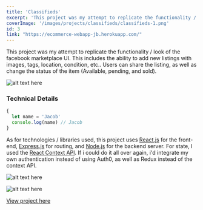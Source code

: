 ```yaml
---
title: 'Classifieds'
excerpt: 'This project was my attempt to replicate the functionality / look of the facebook marketplace UI.'
coverImage: '/images/projects/classifieds/classifieds-1.png'
id: 3
link: "https://ecommerce-webapp-jb.herokuapp.com/"
---
```


<p>This project was my attempt to replicate the functionality / look of the facebook marketplace UI. This includes the ability to add new listings with images, tags, location, condition, etc.. Users can share the listing, as well as change the status of the item (Available, pending, and sold).</p>

![alt text here](/images/projects/classifieds/classifieds-1.png)

### Technical Details

```js
{
  let name = 'Jacob'
  console.log(name) // Jacob
}
```

As for technologies / libraries used, this project uses [React.js](https://reactjs.org/) for the front-end, [Express.js](https://expressjs.com/) for routing, and [Node.js](https://nodejs.org/en/) for the backend server. For state, I used the [React Context API](https://reactjs.org/docs/context.html). If i could do it all over again, i'd integrate my own authentication instead of using Auth0, as well as Redux instead of the context API.

![alt text here](/images/projects/classifieds/classifieds-2.png)

![alt text here](/images/projects/classifieds/classifieds-3.png)

[View project here](https://ecommerce-webapp-jb.herokuapp.com/)